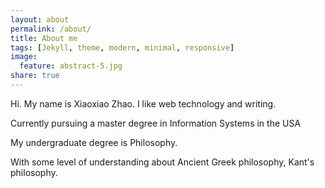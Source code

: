 ```yaml
---
layout: about
permalink: /about/
title: About me
tags: [Jekyll, theme, modern, minimal, responsive]
image:
  feature: abstract-5.jpg
share: true
---
```



Hi.
My name is Xiaoxiao Zhao. I like web technology and writing.


Currently pursuing a master degree in Information Systems in the USA 

My undergraduate degree is Philosophy. 

With some level of understanding about Ancient Greek philosophy, Kant's philosophy. 